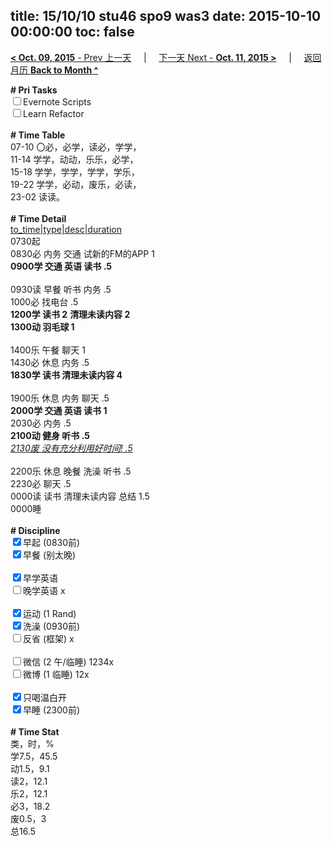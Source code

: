 title: 15/10/10 stu46 spo9 was3
date: 2015-10-10 00:00:00
toc: false
---
[**< Oct. 09, 2015** - Prev 上一天](/lifelogs/2015/10/d09.html) &nbsp; &nbsp; | &nbsp; &nbsp; [下一天 Next - **Oct. 11, 2015 >**](/lifelogs/2015/10/d11.html) &nbsp; &nbsp; |  &nbsp; &nbsp; [返回月历 **Back to Month ^**](/lifelogs/2015/10/index.html)
<br/><div><strong># Pri Tasks</strong></div><div><input type="checkbox"/>Evernote Scripts<br/></div><div><input type="checkbox"/>Learn Refactor</div><div><br/></div><div><b># Time Table</b></div><div>07-10 〇必，必学，读必，学学，</div><div>11-14 学学，动动，乐乐，必学，</div><div>15-18 学学，学学，学学，学乐，</div><div>19-22 学学，必动，废乐，必读，</div><div>23-02 读读。</div><div><br/></div><div><b># Time Detail</b></div><div><u>to_time|type|desc|duration</u></div><div>0730起</div><div>0830必 内务 交通 试新的FM的APP 1</div><div><b>0900学 交通 英语 读书 .5</b></div><div><b><br/></b></div><div>0930读 早餐 听书 内务 .5</div><div>1000必 找电台 .5</div><div><strong>1200学 读书 2</strong> <strong>清理未读内容 </strong><strong>2</strong></div><div><b>1300动 羽毛球 1</b></div><div><b><br/></b></div><div>1400乐 午餐 聊天 1</div><div>1430必 休息 内务 .5</div><div><strong>1830学 读书 清理未读内容 4</strong></div><div><strong><br/></strong></div><div>1900乐 休息 内务 聊天 .5</div><div><b>2000学 交通 英语 读书 1</b></div><div>2030必 内务 .5</div><div><b>2100动 健身 听书 .5</b></div><div><i><u>2130废 没有充分利用好时间! .5</u></i></div><div><b><br/></b></div><div>2200乐 休息 晚餐 洗澡 听书 .5</div><div>2230必 聊天 .5</div><div>0000读 读书 清理未读内容 总结 1.5</div><div>0000睡</div><div><br/></div><div><b># Discipline</b></div><div><input checked="true" type="checkbox"/>早起 (0830前) </div><div><input checked="true" type="checkbox"/>早餐 (别太晚) </div><div><br/></div><div><input checked="true" type="checkbox"/>早学英语 </div><div><input type="checkbox"/>晚学英语 x</div><div><br/></div><div><input checked="true" type="checkbox"/>运动 (1 Rand) </div><div><input checked="true" type="checkbox"/>洗澡 (0930前) </div><div><input type="checkbox"/>反省 (框架) x</div><div><br/></div><div><input type="checkbox"/>微信 (2 午/临睡) 1234x</div><div><input type="checkbox"/>微博 (1 临睡) 12x</div><div><br/></div><div><input checked="true" type="checkbox"/>只喝温白开 </div><div><input checked="true" type="checkbox"/>早睡 (2300前) </div><div><br/></div><div><b># Time Stat</b></div><div>类，时，%<br clear="none"/>学7.5，45.5<br clear="none"/>动1.5，9.1<br clear="none"/>读2，12.1</div><div>乐2，12.1</div><div>必3，18.2</div><div>废0.5，3</div><div>总16.5</div><div><br/></div><div><br/></div>